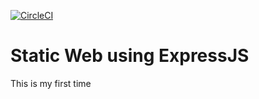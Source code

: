 [![CircleCI](https://circleci.com/gh/putuyuwono/testing.svg?style=svg)](https://circleci.com/gh/putuyuwono/testing)
# Static Web using ExpressJS
This is my first time
